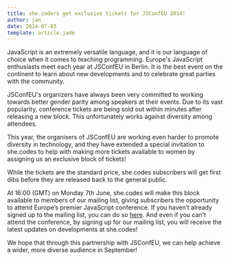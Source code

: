 ```yaml
---
title: she.coders get exclusive tickets for JSConfEU 2014!
author: jan
date: 2014-07-03
template: article.jade
---
```


JavaScript is an extremely versatile language, and it is our language of choice when it comes to teaching programming. Europe's JavaScript enthusiasts meet each year at JSConfEU in Berlin. It is the best event on the continent to learn about new developments and to celebrate  great parties with the community.

JSConfEU's organizers have always been very committed to working towards better gender parity among speakers at their events. Due to its vast popularity, conference tickets are being sold out within minutes after releasing a new block. This unfortunately works against diversity among attendees. 

This year, the organisers of JSConfEU are working even harder to promote diversity in technology, and they have extended a special invitation to she.codes to help with making more tickets available to women by assigning us an exclusive block of tickets!
<span class="more"></span>

While the tickets are the standard price, she.codes subscribers will get first dibs before they are released back to the general public. 

At 16:00 (GMT) on Monday 7th June, she.codes will make this block available to members of our mailing list, giving subscribers the opportunity to attend Europe’s premier JavaScript conference. If you haven’t already signed up to the mailing list, you can do so [here](http://she.codes#makeithappen-a). And even if you can’t attend the conference, by signing up for our mailing list, you will receive the latest updates on developments at she.codes! 

We hope that through this partnership with JSConfEU, we can help achieve a wider, more diverse audience in September!


